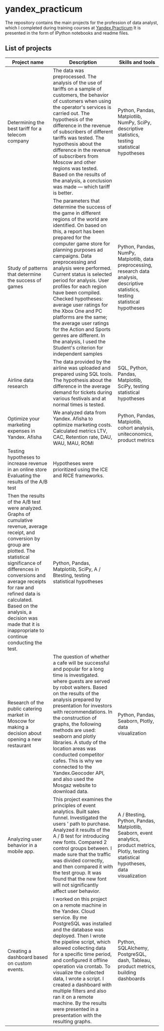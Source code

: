 # yandex_practicum
The repository contains the main projects for the profession of data analyst, which I completed during training courses at [Yandex.Practicum](https://practicum.yandex.ru/data-analyst/) It is presented in the form of IPython notebooks and readme files.

## __List of projects__

|__Project name__|__Description__|__Skills and tools__|
|----------------|---------------|--------------------|
|Determining the best tariff for a telecom company|The data was preprocessed. The analysis of the use of tariffs on a sample of customers, the behavior of customers when using the operator's services is carried out. The hypothesis of the difference in the revenue of subscribers of different tariffs was tested. The hypothesis about the difference in the revenue of subscribers from Moscow and other regions was tested. Based on the results of the analysis, a conclusion was made — which tariff is better.|Python, Pandas, Matplotlib, NumPy, SciPy, descriptive statistics, testing statistical hypotheses|
|Study of patterns that determine the success of games|The parameters that determine the success of the game in different regions of the world are identified. On based on this, a report has been prepared for the computer game store for planning purposes ad campaigns. Data preprocessing and analysis were performed. Current status is selected period for analysis. User profiles for each region have been compiled. Checked hypotheses: average user ratings for the Xbox One and PC platforms are the same; the average user ratings for the Action and Sports genres are different. In the analysis, I used the Student's criterion for independent samples|Python, Pandas, NumPy, Matplotlib, data preprocessing, research data analysis, descriptive statistics, testing statistical hypotheses|
|Airline data research|The data provided by the airline was uploaded and prepared using SQL tools. The hypothesis about the difference in the average demand for tickets during various festivals and at normal times is tested.|SQL, Python, Pandas, Matplotlib, SciPy, testing statistical hypotheses|
|Optimize your marketing expenses in Yandex. Afisha|We analyzed data from Yandex. Afisha to optimize marketing costs. Calculated metrics LTV, CAC, Retention rate, DAU, WAU, MAU, ROMI|Python, Pandas, Matplotlib, cohort analysis, uniteconomics, product metrics|
|Testing hypotheses to increase revenue in an online store Evaluating the results of the A/B test|Hypotheses were prioritized using the ICE and RICE frameworks. 
Then the results of the A/B test were analyzed. Graphs of cumulative revenue, average receipt, and conversion by group are plotted. The statistical significance of differences in conversions and average receipts for raw and refined data is calculated. Based on the analysis, a decision was made that it is inappropriate to continue conducting the test.|Python, Pandas, Matplotlib, SciPy, A / Btesting, testing statistical hypotheses|
|Research of the public catering market in Moscow for making a decision about opening a new restaurant|The question of whether a cafe will be successful and popular for a long time is investigated. where guests are served by robot waiters. Based on the results of the analysis prepared by presentation for investors with recommendations. In the construction of graphs, the following methods are used: seaborn and plotly libraries. A study of the location areas was conducted competitor cafes. This is why we connected to the Yandex.Geocoder API, and also used the Mosgaz website to download data.|Python, Pandas, Seaborn, Plotly, data visualization|
|Analyzing user behavior in a mobile app.|This project examines the principles of event analytics. Built sales funnel. Investigated the users ' path to purchase. Analyzed it results of the A / B test for introducing new fonts. Compared 2 control groups between. I made sure that the traffic was divided correctly, and then compared it with the test group. It was found that the new font will not significantly affect user behavior.|A / Btesting, Python, Pandas, Matplotlib, Seaborn, event analytics, product metrics, Plotly, testing statistical hypotheses, data visualization|
|Creating a dashboard based on custom events.|I worked on this project on a remote machine in the Yandex. Cloud service. By me PostgreSQL was installed and the database was deployed. Then I wrote the pipeline script, which allowed collecting data for a specific time period, and configured it offline operation via crontab. To visualize the collected data, I wrote a script. I created a dashboard with multiple filters and also ran it on a remote machine. By the results were presented in a presentation with the resulting graphs.|Python, SQLAlchemy, PostgreSQL, dash, Tableau, product metrics, building dashboards|
